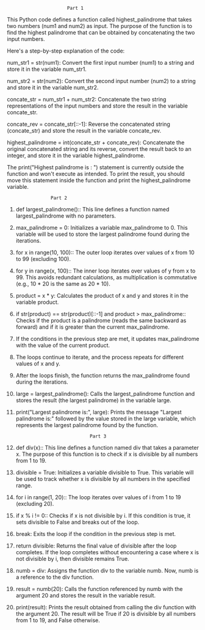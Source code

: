                           Part 1
This Python code defines a function called highest_palindrome that takes two numbers (num1 and num2) as input.
The purpose of the function is to find the highest palindrome that can be obtained by concatenating the two input numbers.

Here's a step-by-step explanation of the code:

num_str1 = str(num1): Convert the first input number (num1) to a string and store it in the variable num_str1.

num_str2 = str(num2): Convert the second input number (num2) to a string and store it in the variable num_str2.

concate_str = num_str1 + num_str2: Concatenate the two string representations of the input numbers and store the result in the variable concate_str.

concate_rev = concate_str[::-1]: Reverse the concatenated string (concate_str) and store the result in the variable concate_rev.

highest_palindrome = int(concate_str + concate_rev): Concatenate the original concatenated string and its reverse, convert the result back to an integer, and store it in the variable highest_palindrome.

The print("Highest palindrome is : ") statement is currently outside the function and won't execute as intended. To print the result, you should move this statement inside the function and print the highest_palindrome variable.


                    Part 2
                    
1. def largest_palindrome():: This line defines a function named largest_palindrome with no parameters.

2. max_palindrome = 0: Initializes a variable max_palindrome to 0. This variable will be used to store the largest palindrome found during the iterations.

3. for x in range(10, 100):: The outer loop iterates over values of x from 10 to 99 (excluding 100).

4. for y in range(x, 100):: The inner loop iterates over values of y from x to 99. This avoids redundant calculations, as multiplication is commutative (e.g., 10 * 20 is the same as 20 * 10).

5. product = x * y: Calculates the product of x and y and stores it in the variable product.

6. if str(product) == str(product)[::-1] and product > max_palindrome:: Checks if the product is a palindrome (reads the same backward as forward) and if it is greater than the current max_palindrome.

7. If the conditions in the previous step are met, it updates max_palindrome with the value of the current product.

8. The loops continue to iterate, and the process repeats for different values of x and y.

9. After the loops finish, the function returns the max_palindrome found during the iterations.

10. large = largest_palindrome(): Calls the largest_palindrome function and stores the result (the largest palindrome) in the variable large.

11. print("Largest palindrome is:", large): Prints the message "Largest palindrome is:" followed by the value stored in the large variable, which represents the largest palindrome found by the function.

                                   Part 3
    
1. def div(x):: This line defines a function named div that takes a parameter x. The purpose of this function is to check if x is divisible by all numbers from 1 to 19.
2. divisible = True: Initializes a variable divisible to True. This variable will be used to track whether x is divisible by all numbers in the specified range.
3. for i in range(1, 20):: The loop iterates over values of i from 1 to 19 (excluding 20).
4. if x % i != 0:: Checks if x is not divisible by i. If this condition is true, it sets divisible to False and breaks out of the loop.
5. break: Exits the loop if the condition in the previous step is met.
6. return divisible: Returns the final value of divisible after the loop completes. If the loop completes without encountering a case where x is not divisible by i, then divisible remains True.
7. numb = div: Assigns the function div to the variable numb. Now, numb is a reference to the div function.
8. result = numb(20): Calls the function referenced by numb with the argument 20 and stores the result in the variable result.
9. print(result): Prints the result obtained from calling the div function with the argument 20. The result will be True if 20 is divisible by all numbers from 1 to 19, and False otherwise.      
            

